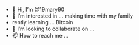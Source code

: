 - 👋 Hi, I’m @19mary90
- 👀 I’m interested in ... making time with my family
- rently learning ... Bitcoin 
- 💞️ I’m looking to collaborate on ...
- 📫 How to reach me ...

<!---
19mary90/19mary90 is a ✨ special ✨ repository because its `README.md` (this file) appears on your GitHub profile.
You can click the Preview link to take a look at your changes.
--->
